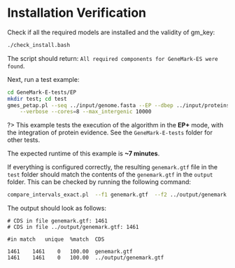# Installation Verification

Check if all the required models are installed and the validity of gm_key:

```bash
./check_install.bash
```

The script should return: `All required components for GeneMark-ES were found`.

Next, run a test example:

```bash
cd GeneMark-E-tests/EP
mkdir test; cd test
gmes_petap.pl --seq ../input/genome.fasta --EP --dbep ../input/proteins.fasta \
    --verbose --cores=8 --max_intergenic 10000
```

?> This example tests the execution of the algorithm in the **EP+** mode, with the integration of protein evidence. See the `GeneMark-E-tests` folder for other tests.

The expected runtime of this example is **~7 minutes**.

If everything is configured correctly, the resulting `genemark.gtf` file  in the `test` folder should match the contents of the `genemark.gtf` in the `output` folder. This can be checked by running the following command:

```bash
compare_intervals_exact.pl  --f1 genemark.gtf  --f2 ../output/genemark.gtf  --v
```

The output should look as follows:

```
# CDS in file genemark.gtf: 1461
# CDS in file ../output/genemark.gtf: 1461

#in match   unique  %match  CDS

1461    1461    0   100.00  genemark.gtf
1461    1461    0   100.00  ../output/genemark.gtf
```